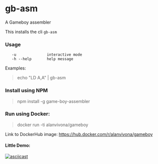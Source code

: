# gb-asm

A Gameboy assembler

This installs the cli `gb-asm`

### Usage  
```
   -u              interactive mode  
   -h --help       help message  
```

Examples:
> echo "LD A,A" | gb-asm

### Install using NPM
> npm install -g game-boy-assembler

### Run using Docker:  
> docker run -ti alanvivona/gameboy  

Link to DockerHub image: https://hub.docker.com/r/alanvivona/gameboy  

#### Little Demo:
[![asciicast](https://raw.githubusercontent.com/alanvivona/gameboy/master/docs/asmv1.gif)](https://asciinema.org/a/223593?t=0)  

